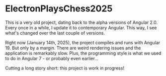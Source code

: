 # ElectronPlaysChess2025

This is a very old project, dating back to the alpha versions of Angular 2.0. Every once in a while, I update it to contemporary Angular. This way, I see what's changed over the last couple of versions.

Right now (January 14th, 2025), the project compiles and runs with Angular 19. But only by a margin. There are weird rendering issues and the application is remarkably slow. Plus, the programming style is what we used to do in Angular 7 - or probably even earlier...

Cutting a long story short: this project is work in progress!
